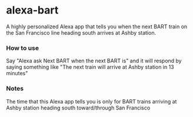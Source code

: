 # alexa-bart

A highly personalized Alexa app that tells you when the next BART train on the San Francisco line heading south arrives at Ashby station.

### How to use
Say "Alexa ask Next BART when the next BART is"
and it will respond by saying something like "The next train will arrive at Ashby station in 13 minutes"

### Notes
The time that this Alexa app tells you is only for BART trains arriving at Ashby station heading south toward/through San Francisco
